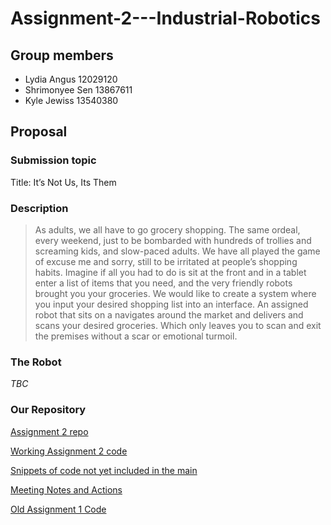 # Assignment-2---Industrial-Robotics

## Group members
- Lydia Angus 12029120
- Shrimonyee Sen 13867611
- Kyle Jewiss 13540380

## Proposal
### Submission topic
Title: It’s Not Us, Its Them 

### Description 
> As adults, we all have to go grocery shopping. The same ordeal, every weekend, just to be bombarded with hundreds of trollies and screaming kids, and slow-paced adults. We have all played the game of excuse me and sorry, still to be irritated at people’s shopping habits. 
Imagine if all you had to do is sit at the front and in a tablet enter a list of items that you need, and the very friendly robots brought you your groceries. We would like to create a system where you input your desired shopping list into an interface. An assigned robot that sits on a navigates around the market and delivers and scans your desired groceries. Which only leaves you to scan and exit the premises without a scar or emotional turmoil.

### The Robot
*TBC*

### Our Repository 
[Assignment 2 repo](https://github.com/Shrimoyee01/Assignment2-Robotics.git)

[Working Assignment 2 code](Assignment2_Development)

[Snippets of code not yet included in the main](Snipppets)

[Meeting Notes and Actions](Meeting_Notes)

[Old Assignment 1 Code](Assignment1_Reference_Code)
